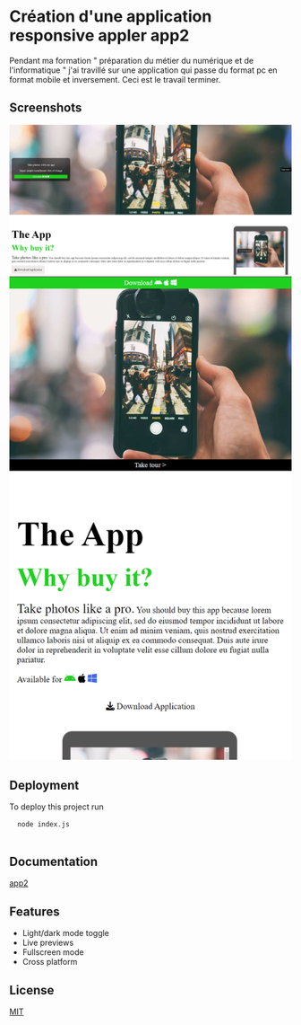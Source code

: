 
# Création d'une application responsive appler app2

Pendant ma formation " préparation du métier du numérique et de l'informatique " j'ai travillé sur une application qui passe du format pc en format mobile et inversement. 
Ceci est le travail terminer.
## Screenshots

![Screenshot_app2_desktop](./assets/data/screenshot_app2_desktop.png)
![Screenshot_app2_mobile](./assets/data/screenshot_app2_mobile.png)


## Deployment

To deploy this project run

```bash
  node index.js
   
```


## Documentation

[app2](https://github.com/delamare-david/app2)


## Features

- Light/dark mode toggle
- Live previews
- Fullscreen mode
- Cross platform


## License

[MIT](https://choosealicense.com/licenses/mit/)

